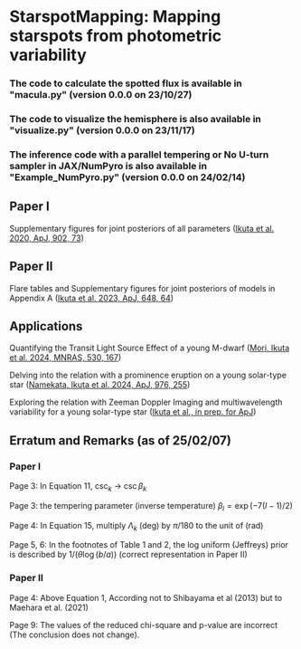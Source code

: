 # StarspotMapping: Mapping starspots from photometric variability 

### The code to calculate the spotted flux is available in "macula.py" (version 0.0.0 on 23/10/27)
### The code to visualize the hemisphere is also available in "visualize.py" (version 0.0.0 on 23/11/17)
### The inference code with a parallel tempering or No U-turn sampler in JAX/NumPyro is also available in "Example_NumPyro.py" (version 0.0.0 on 24/02/14)




## Paper I

Supplementary figures for joint posteriors of all parameters ([Ikuta et al. 2020, ApJ, 902, 73](https://ui.adsabs.harvard.edu/abs/2020ApJ...902...73I/abstract))

## Paper II

Flare tables and Supplementary figures for joint posteriors of models in Appendix A ([Ikuta et al. 2023, ApJ, 648, 64](https://ui.adsabs.harvard.edu/abs/2023ApJ...948...64I/abstract))

## Applications

Quantifying the Transit Light Source Effect of a young M-dwarf ([Mori, Ikuta et al. 2024, MNRAS, 530, 167](https://ui.adsabs.harvard.edu/abs/2024MNRAS.tmp..863M/abstract))

Delving into the relation with a prominence eruption on a young solar-type star ([Namekata, Ikuta et al. 2024, ApJ, 976, 255](https://ui.adsabs.harvard.edu/abs/2024ApJ...976..255N/abstract))

Exploring the relation with Zeeman Doppler Imaging and multiwavelength variability for a young solar-type star ([Ikuta et al., in prep. for ApJ](https://ui.adsabs.harvard.edu/abs/2024tsc3.confE..12I/abstract)) 


## Erratum and Remarks (as of 25/02/07)

### Paper I

Page 3: In Equation 11, $\csc_k$ -> $\csc \beta_k$

Page 3: the tempering parameter (inverse temperature) $\beta_l = \exp (-7(l-1)/2 )$

Page 4: In Equation 15, multiply $\Lambda_k$ (deg) by $\pi/180$ to the unit of (rad)

Page 5, 6: In the footnotes of Table 1 and 2, the log uniform (Jeffreys) prior is described by $1/(\theta \log(b/a))$ (correct representation in Paper II)


### Paper II

Page 4: Above Equation 1, According not to Shibayama et al (2013) but to Maehara et al. (2021)

Page 9: The values of the reduced chi-square and p-value are incorrect (The conclusion does not change).
